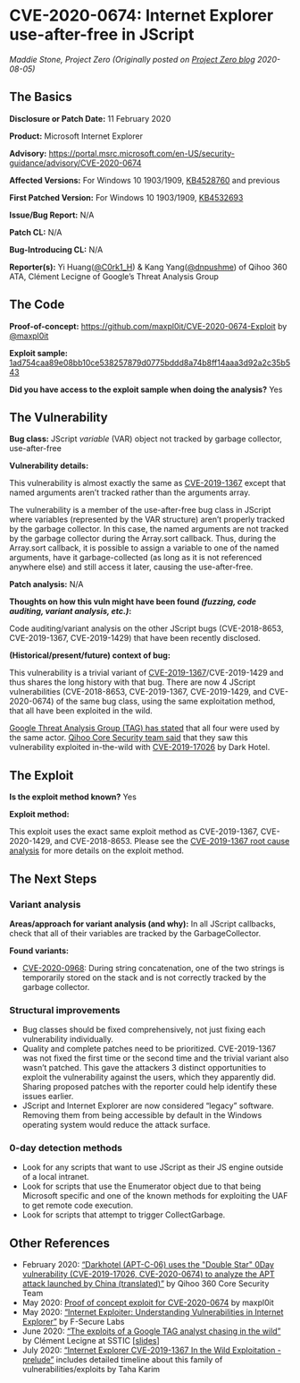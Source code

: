 # CVE-2020-0674: Internet Explorer use-after-free in JScript
*Maddie Stone, Project Zero (Originally posted on [Project Zero blog](https://googleprojectzero.blogspot.com/p/rca.html) 2020-08-05)*

## The Basics

**Disclosure or Patch Date:** 11 February 2020

**Product:** Microsoft Internet Explorer

**Advisory:** https://portal.msrc.microsoft.com/en-US/security-guidance/advisory/CVE-2020-0674 

**Affected Versions:** For Windows 10 1903/1909, [KB4528760](https://support.microsoft.com/en-us/help/4528760) and previous

**First Patched Version:** For Windows 10 1903/1909, [KB4532693](https://support.microsoft.com/en-us/help/4532693/windows-10-update-kb4532693)

**Issue/Bug Report:** N/A

**Patch CL:** N/A

**Bug-Introducing CL:** N/A

**Reporter(s):** Yi Huang([@C0rk1_H](https://twitter.com/C0rk1_H)) & Kang Yang([@dnpushme](https://twitter.com/dnpushme)) of Qihoo 360 ATA, Clément Lecigne of Google’s Threat Analysis Group

## The Code

**Proof-of-concept:** https://github.com/maxpl0it/CVE-2020-0674-Exploit by [@maxpl0it](https://twitter.com/maxpl0it)

**Exploit sample:** [1ad754caa89e08bb10ce538257879d0775bddd8a74b8ff14aaa3d92a2c35b543](https://www.virustotal.com/gui/file/1ad754caa89e08bb10ce538257879d0775bddd8a74b8ff14aaa3d92a2c35b543/detection)

**Did you have access to the exploit sample when doing the analysis?** Yes

## The Vulnerability

**Bug class:** JScript *variable* (VAR) object not tracked by garbage collector, use-after-free

**Vulnerability details:** 

This vulnerability is almost exactly the same as [CVE-2019-1367](../2019/CVE-2019-1367.md) except that named arguments aren’t tracked rather than the arguments array. 

The vulnerability is a member of the use-after-free bug class in JScript where variables (represented by the VAR structure) aren’t properly tracked by the garbage collector. In this case, the named arguments are not tracked by the garbage collector during the Array.sort callback. Thus, during the Array.sort callback, it is possible to assign a variable to one of the named arguments, have it garbage-collected (as long as it is not referenced anywhere else) and still access it later, causing the use-after-free.

**Patch analysis:** N/A

**Thoughts on how this vuln might have been found _(fuzzing, code auditing, variant analysis, etc.)_:**

Code auditing/variant analysis on the other JScript bugs (CVE-2018-8653, CVE-2019-1367, CVE-2019-1429) that have been recently disclosed.

**(Historical/present/future) context of bug:** 

This vulnerability is a trivial variant of [CVE-2019-1367](../2019/CVE-2019-1367.md)/CVE-2019-1429 and thus shares the long history with that bug. There are now 4 JScript vulnerabilities (CVE-2018-8653, CVE-2019-1367, CVE-2019-1429, and CVE-2020-0674) of the same bug class, using the same exploitation method, that all have been exploited in the wild. 

[Google Threat Analysis Group (TAG) has stated](https://www.blog.google/threat-analysis-group/identifying-vulnerabilities-and-protecting-you-phishing/) that all four were used by the same actor. [Qihoo Core Security team said](https://blogs.360.cn/post/apt-c-06_0day.html) that they saw this vulnerability exploited in-the-wild with [CVE-2019-17026](CVE-2019-17026.md) by Dark Hotel.

## The Exploit

**Is the exploit method known?** Yes

**Exploit method:** 

This exploit uses the exact same exploit method as CVE-2019-1367, CVE-2020-1429, and CVE-2018-8653. Please see the [CVE-2019-1367 root cause analysis](../CVE-2019-1367.md) for more details on the exploit method. 

## The Next Steps

### Variant analysis

**Areas/approach for variant analysis (and why):** In all JScript callbacks, check that all of their variables are tracked by the GarbageCollector.

**Found variants:**

* [CVE-2020-0968](https://msrc.microsoft.com/update-guide/en-us/vulnerability/CVE-2020-0968): During string concatenation, one of the two strings is temporarily stored on the stack and is not correctly tracked by the garbage collector.

### Structural improvements

* Bug classes should be fixed comprehensively, not just fixing each vulnerability individually.
* Quality and complete patches need to be prioritized. CVE-2019-1367 was not fixed the first time or the second time and the trivial variant also wasn’t patched. This gave the attackers 3 distinct opportunities to exploit the vulnerability against the users, which they apparently did. Sharing proposed patches with the reporter could help identify these issues earlier. 
* JScript and Internet Explorer are now considered “legacy” software. Removing them from being accessible by default in the Windows operating system would reduce the attack surface.

### 0-day detection methods

* Look for any scripts that want to use JScript as their JS engine outside of a local intranet.
* Look for scripts that use the Enumerator object due to that being Microsoft specific and one of the known methods for exploiting the UAF to get remote code execution.
* Look for scripts that attempt to trigger CollectGarbage.

## Other References 

* February 2020: [“Darkhotel (APT-C-06) uses the "Double Star" 0Day vulnerability (CVE-2019-17026, CVE-2020-0674) to analyze the APT attack launched by China (translated)”](https://blogs.360.cn/post/apt-c-06_0day.html) by Qihoo 360 Core Security Team
* May 2020: [Proof of concept exploit for CVE-2020-0674](https://github.com/maxpl0it/CVE-2020-0674-Exploit) by maxpl0it
* May 2020: [“Internet Exploiter: Understanding Vulnerabilities in Internet Explorer”](https://labs.f-secure.com/blog/internet-exploiter-understanding-vulnerabilities-in-internet-explorer) by F-Secure Labs
* June 2020: [“The exploits of a Google TAG analyst chasing in the wild”](https://labs.f-secure.com/blog/internet-exploiter-understanding-vulnerabilities-in-internet-explorer) by Clément Lecigne at SSTIC [[slides](https://www.sstic.org/media/SSTIC2020/SSTIC-actes/cloture_2020/SSTIC2020-Slides-cloture_2020-lecigne.pdf)]
* July 2020: [“Internet Explorer CVE-2019-1367 In the Wild Exploitation - prelude”](https://blog.confiant.com/internet-explorer-cve-2019-1367-in-the-wild-exploitation-prelude-ef546f19cd30) includes detailed timeline about this family of vulnerabilities/exploits by Taha Karim